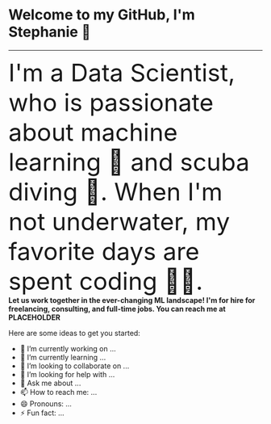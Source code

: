 # Welcome to my GitHub, I'm Stephanie 👋
---
<font size="40">I'm a Data Scientist, who is passionate about machine learning 🤖 and scuba diving 🤿.  When I'm not underwater, my favorite days are spent coding 👩‍💻.</font>
<br>
<b>Let us work together in the ever-changing ML landscape!  I'm for hire for freelancing, consulting, and full-time jobs.  You can reach me at PLACEHOLDER</b>


Here are some ideas to get you started:

- 🔭 I’m currently working on ...
- 🌱 I’m currently learning ...
- 👯 I’m looking to collaborate on ...
- 🤔 I’m looking for help with ...
- 💬 Ask me about ...
- 📫 How to reach me: ...
- 😄 Pronouns: ...
- ⚡ Fun fact: ...
